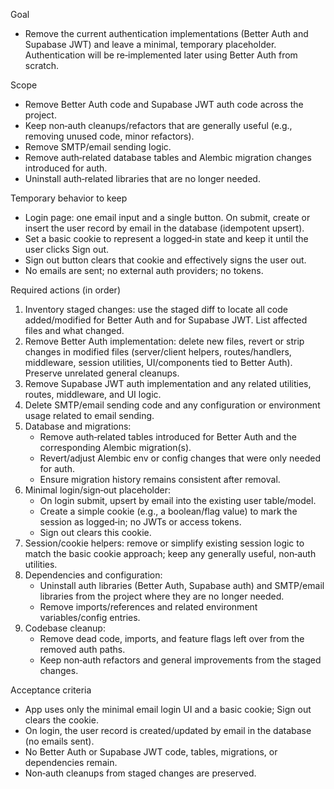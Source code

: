Goal
- Remove the current authentication implementations (Better Auth and Supabase JWT) and leave a minimal, temporary placeholder. Authentication will be re‑implemented later using Better Auth from scratch.

Scope
- Remove Better Auth code and Supabase JWT auth code across the project.
- Keep non‑auth cleanups/refactors that are generally useful (e.g., removing unused code, minor refactors).
- Remove SMTP/email sending logic.
- Remove auth‑related database tables and Alembic migration changes introduced for auth.
- Uninstall auth‑related libraries that are no longer needed.

Temporary behavior to keep
- Login page: one email input and a single button. On submit, create or insert the user record by email in the database (idempotent upsert).
- Set a basic cookie to represent a logged‑in state and keep it until the user clicks Sign out.
- Sign out button clears that cookie and effectively signs the user out.
- No emails are sent; no external auth providers; no tokens.

Required actions (in order)
1) Inventory staged changes: use the staged diff to locate all code added/modified for Better Auth and for Supabase JWT. List affected files and what changed.
2) Remove Better Auth implementation: delete new files, revert or strip changes in modified files (server/client helpers, routes/handlers, middleware, session utilities, UI/components tied to Better Auth). Preserve unrelated general cleanups.
3) Remove Supabase JWT auth implementation and any related utilities, routes, middleware, and UI logic.
4) Delete SMTP/email sending code and any configuration or environment usage related to email sending.
5) Database and migrations:
   - Remove auth‑related tables introduced for Better Auth and the corresponding Alembic migration(s).
   - Revert/adjust Alembic env or config changes that were only needed for auth.
   - Ensure migration history remains consistent after removal.
6) Minimal login/sign‑out placeholder:
   - On login submit, upsert by email into the existing user table/model.
   - Create a simple cookie (e.g., a boolean/flag value) to mark the session as logged‑in; no JWTs or access tokens.
   - Sign out clears this cookie.
7) Session/cookie helpers: remove or simplify existing session logic to match the basic cookie approach; keep any generally useful, non‑auth utilities.
8) Dependencies and configuration:
   - Uninstall auth libraries (Better Auth, Supabase auth) and SMTP/email libraries from the project where they are no longer needed.
   - Remove imports/references and related environment variables/config entries.
9) Codebase cleanup:
   - Remove dead code, imports, and feature flags left over from the removed auth paths.
   - Keep non‑auth refactors and general improvements from the staged changes.

Acceptance criteria
- App uses only the minimal email login UI and a basic cookie; Sign out clears the cookie.
- On login, the user record is created/updated by email in the database (no emails sent).
- No Better Auth or Supabase JWT code, tables, migrations, or dependencies remain.
- Non‑auth cleanups from staged changes are preserved.